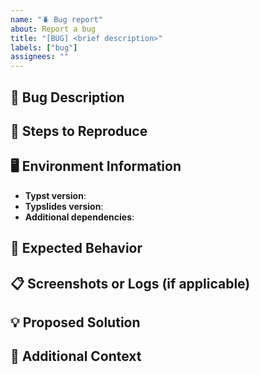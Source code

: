```yaml
---
name: "🪲 Bug report"
about: Report a bug
title: "[BUG] <brief description>"
labels: ["bug"]
assignees: ""
---
```


## 📝 Bug Description

<!-- Provide a clear and concise description of the issue. Include relevant details about what is happening and what was expected. -->

## 📌 Steps to Reproduce

<!-- List the steps to reproduce the issue. If applicable, provide code snippets, screenshots, or links. -->

## 🖥️ Environment Information

<!-- Provide details about the environment where the bug occurs. -->
- **Typst version**:
- **Typslides version**:
- **Additional dependencies**:

## 📂 Expected Behavior

<!-- Describe what you expected to happen instead of the actual behavior. -->

## 📋 Screenshots or Logs (if applicable)

<!-- If applicable, add screenshots or log outputs that help explain the issue. -->

## 💡 Proposed Solution

<!-- Suggest a possible way to fix the issue, if you have an idea. -->

## 🔗 Additional Context

<!-- Add any other relevant information, such as related issues or external references. -->
